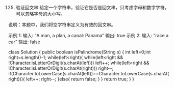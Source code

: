125. 验证回文串
给定一个字符串，验证它是否是回文串，只考虑字母和数字字符，可以忽略字母的大小写。

说明：本题中，我们将空字符串定义为有效的回文串。

示例 1:
输入: “A man, a plan, a canal: Panama”
输出: true
示例 2:
输入: “race a car”
输出: false

class Solution {
    public boolean isPalindrome(String s) {
        int left=0;int right=s.length()-1;
        while(left<right){
            while(left<right && !Character.isLetterOrDigit(s.charAt(left))) left++;
            while(left<right && !Character.isLetterOrDigit(s.charAt(right))) right--;
            if(Character.toLowerCase(s.charAt(left))==Character.toLowerCase(s.charAt(right))){
                left++;
                right--;
            }else{
                return false;
            }
        }
        return true;
    }
}
